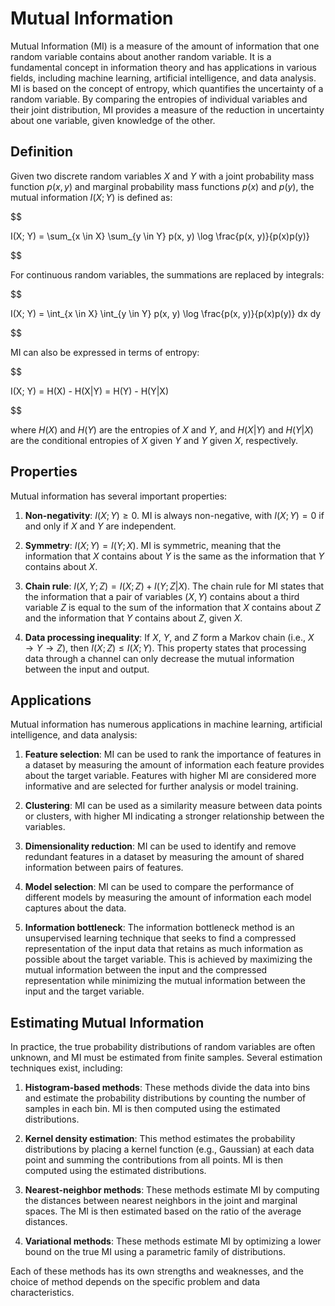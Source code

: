 # Mutual Information

Mutual Information (MI) is a measure of the amount of information that one random variable contains about another random variable. It is a fundamental concept in information theory and has applications in various fields, including machine learning, artificial intelligence, and data analysis. MI is based on the concept of entropy, which quantifies the uncertainty of a random variable. By comparing the entropies of individual variables and their joint distribution, MI provides a measure of the reduction in uncertainty about one variable, given knowledge of the other.

## Definition

Given two discrete random variables $X$ and $Y$ with a joint probability mass function $p(x, y)$ and marginal probability mass functions $p(x)$ and $p(y)$, the mutual information $I(X; Y)$ is defined as:


$$

I(X; Y) = \sum_{x \in X} \sum_{y \in Y} p(x, y) \log \frac{p(x, y)}{p(x)p(y)}

$$


For continuous random variables, the summations are replaced by integrals:


$$

I(X; Y) = \int_{x \in X} \int_{y \in Y} p(x, y) \log \frac{p(x, y)}{p(x)p(y)} dx dy

$$


MI can also be expressed in terms of entropy:


$$

I(X; Y) = H(X) - H(X|Y) = H(Y) - H(Y|X)

$$


where $H(X)$ and $H(Y)$ are the entropies of $X$ and $Y$, and $H(X|Y)$ and $H(Y|X)$ are the conditional entropies of $X$ given $Y$ and $Y$ given $X$, respectively.

## Properties

Mutual information has several important properties:

1. **Non-negativity**: $I(X; Y) \geq 0$. MI is always non-negative, with $I(X; Y) = 0$ if and only if $X$ and $Y$ are independent.

2. **Symmetry**: $I(X; Y) = I(Y; X)$. MI is symmetric, meaning that the information that $X$ contains about $Y$ is the same as the information that $Y$ contains about $X$.

3. **Chain rule**: $I(X, Y; Z) = I(X; Z) + I(Y; Z|X)$. The chain rule for MI states that the information that a pair of variables $(X, Y)$ contains about a third variable $Z$ is equal to the sum of the information that $X$ contains about $Z$ and the information that $Y$ contains about $Z$, given $X$.

4. **Data processing inequality**: If $X$, $Y$, and $Z$ form a Markov chain (i.e., $X \rightarrow Y \rightarrow Z$), then $I(X; Z) \leq I(X; Y)$. This property states that processing data through a channel can only decrease the mutual information between the input and output.

## Applications

Mutual information has numerous applications in machine learning, artificial intelligence, and data analysis:

1. **Feature selection**: MI can be used to rank the importance of features in a dataset by measuring the amount of information each feature provides about the target variable. Features with higher MI are considered more informative and are selected for further analysis or model training.

2. **Clustering**: MI can be used as a similarity measure between data points or clusters, with higher MI indicating a stronger relationship between the variables.

3. **Dimensionality reduction**: MI can be used to identify and remove redundant features in a dataset by measuring the amount of shared information between pairs of features.

4. **Model selection**: MI can be used to compare the performance of different models by measuring the amount of information each model captures about the data.

5. **Information bottleneck**: The information bottleneck method is an unsupervised learning technique that seeks to find a compressed representation of the input data that retains as much information as possible about the target variable. This is achieved by maximizing the mutual information between the input and the compressed representation while minimizing the mutual information between the input and the target variable.

## Estimating Mutual Information

In practice, the true probability distributions of random variables are often unknown, and MI must be estimated from finite samples. Several estimation techniques exist, including:

1. **Histogram-based methods**: These methods divide the data into bins and estimate the probability distributions by counting the number of samples in each bin. MI is then computed using the estimated distributions.

2. **Kernel density estimation**: This method estimates the probability distributions by placing a kernel function (e.g., Gaussian) at each data point and summing the contributions from all points. MI is then computed using the estimated distributions.

3. **Nearest-neighbor methods**: These methods estimate MI by computing the distances between nearest neighbors in the joint and marginal spaces. The MI is then estimated based on the ratio of the average distances.

4. **Variational methods**: These methods estimate MI by optimizing a lower bound on the true MI using a parametric family of distributions.

Each of these methods has its own strengths and weaknesses, and the choice of method depends on the specific problem and data characteristics.
